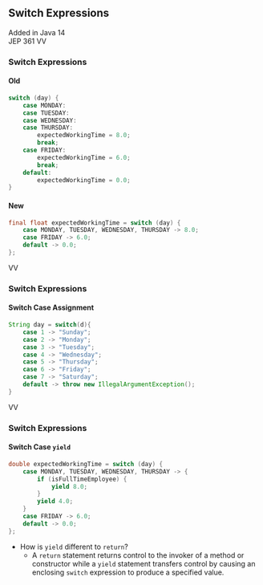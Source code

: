 ## Switch Expressions
Added in Java 14 <br/>
JEP 361
VV

### Switch Expressions
#### Old
```java [0|2-10|11-12|0]
switch (day) {
    case MONDAY:
    case TUESDAY:
    case WEDNESDAY:
    case THURSDAY:
        expectedWorkingTime = 8.0;
        break;
    case FRIDAY:
        expectedWorkingTime = 6.0;
        break;
    default:
        expectedWorkingTime = 0.0;
}
```
#### New
```java [0|2-3|4]
final float expectedWorkingTime = switch (day) {
    case MONDAY, TUESDAY, WEDNESDAY, THURSDAY -> 8.0;
    case FRIDAY -> 6.0;
    default -> 0.0;
};
```


VV

### Switch Expressions
#### Switch Case Assignment
```java
String day = switch(d){
	case 1 -> "Sunday";
	case 2 -> "Monday";
	case 3 -> "Tuesday";
	case 4 -> "Wednesday";
	case 5 -> "Thursday";
	case 6 -> "Friday";
	case 7 -> "Saturday";
	default -> throw new IllegalArgumentException();
}
```


VV

### Switch Expressions
#### Switch Case `yield`
```java [0|2-7|3-5|6|8|9]
double expectedWorkingTime = switch (day) {
    case MONDAY, TUESDAY, WEDNESDAY, THURSDAY -> {
        if (isFullTimeEmployee) {
            yield 8.0;
        }
        yield 4.0;
    }
    case FRIDAY -> 6.0;
    default -> 0.0;
};
```
* How is `yield` different to `return`?
    * A `return` statement returns control to the invoker of a method or constructor while a `yield` statement transfers control by causing an enclosing `switch` expression to produce a specified value.